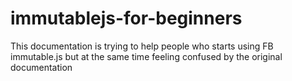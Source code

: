 # immutablejs-for-beginners
This documentation is trying to help people who starts using FB immutable.js but at the same time feeling confused by the original documentation
